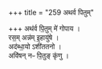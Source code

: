 +++
title = "259 अथर्व पितुम्"

+++
अथ॑र्व पि॒तुम् मे॑ गोपाय ।   
रस॒म् अन्न॑म् इ॒हायु॑षे ।  
अद॑ब्धा॒यो ऽशी॑ततनो ।   
अवि॑षन् नᳶ पि॒तुङ् कृ॑णु ।